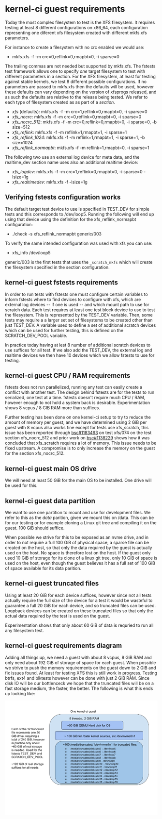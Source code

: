 # kernel-ci guest requirements

Today the most complex filesystem to test is the XFS filesystem. It requires
testing at least 8 different configurations on x86_64, each configuration
representing one diferent xfs filesystem created with different mkfs.xfs
parameters.

For instance to create a filesystem with no crc enabled we would use:

  * mkfs.xfs -f -m crc=0,reflink=0,rmapbt=0, -i sparse=0

The trailing commas are not needed but supported by mkfs.xfs. The fstests
test framework allows one to specify *one* target filesystem to
test with different parameters in a section. For the XFS filesystem, at
least for testing against stable kernels, we test 8 different possible
configurations. If no parameters are passed to mkfs.xfs then the defaults
will be used, however these defaults can vary depending on the version of
xfsprogs released, and as such the defaults are relative to the release
being tested. We refer to each type of filesystem created as as part of
a *section*.

* *xfs* (defaults): mkfs.xfs -f -m crc=1,reflink=0,rmapbt=0, -i sparse=0
* *xfs_nocrc*: mkfs.xfs -f -m crc=0,reflink=0,rmapbt=0, -i sparse=0
* *xfs_nocrc_512*: mkfs.xfs -f -m crc=0,reflink=0,rmapbt=0, -i sparse=0, -b size=512
* *xfs_reflink*: mkfs.xfs -f -m reflink=1,rmapbt=1, -i sparse=1
* *xfs_reflink_1024*: mkfs.xfs -f -m reflink=1,rmapbt=1, -i sparse=1, -b size=1024
* *xfs_reflink_normapbt*: mkfs.xfs -f -m reflink=1,rmapbt=0, -i sparse=1

The following two use an external log device for meta data, and the realtime_dev
section name uses also an additional realtime device:

* *xfs_logdev*: mkfs.xfs -f -m crc=1,reflink=0,rmapbt=0, -i sparse=0 -lsize=1g
* *xfs_realtimedev*: mkfs.xfs -f -lsize=1g

## Verifying fstests configuration works

The default target test device to use is specified in TEST_DEV for simple
tests and this corresponds to /dev/loop5. Running the following will end up
using that device using the definition for the xfs_reflink_normapbt
configuration:

 * ./check -s xfs_reflink_normapbt generic/003

To verify the same intended configuration was used with xfs you can use:

 * xfs_info /dev/loop5

generic/003 is the first tests that uses the `_scratch_mkfs` which will create
the filesystem specified in the section configuration.

## kernel-ci guest fstests requirements

In order to run tests with fstests one must configure certain variables to
inform fstests where to find devices to configure with xfs, which are external
log devices -- if one is used -- and which mount path to use for scratch data.
Each test requires at least one test block device to use to test the filesystem.
This is represented by the TEST_DEV variable. Then, some tests may require a a
larger set set of filesystems to be created other than just TEST_DEV. A variable
used to define a set of additional scratch devices which can be used for further
testing, this is defined on the SCRATCH_DEV_POOL variable.

In practice today having at lest 8 number of additional scratch devices
to use suffices for all test. If we also add the TEST_DEV, the external
log and realtime devices we then have 10 devices which we allow fstests
to use for testing.

## kernel-ci guest CPU / RAM requirements

fstests does not run parallelized, running any test can easily create a conflict
with another test. The design behind fstests are for the tests to run serialized,
one test at a time. fstests doesn't require much CPU / RAM, however enough to
not hold a system back is desirable. Experimentation shows 8 vcpus / 8 GIB RAM
more than suffices.

Further testing has been done on one kernel-ci setup to try to reduce the amount
of memory per guest, and we have determined using 2 GiB per guest with 8 vcpus
also works fine except for tests use xfs_scratch, this issue has been reported
through [bsc#1183463](https://bugzilla.suse.com/show_bug.cgi?id=1183463) on test
xfs/074 on the test section xfs_nocrc_512 and prior work on
[bsc#1138229](https://bugzilla.suse.com/show_bug.cgi?id=1138229#c17) shows
how it was concluded that xfs_scratch requires a lot of memory. This issue needs
to be fixed upstream. A compromise is to only increase the memory on the
guest for the section xfs_nocrc_512.

## kernel-ci guest main OS drive

We will need at least 50 GiB for the main OS to be installed. One drive will
be used for this.

## kernel-ci guest data partition

We want to use one partition to mount and use for development files. We refer
to this as the *data* parition, given we mount this on /data. This can be for
our testing or for example cloning a Linux git tree and compiling it on the
guest. 100 GiB should suffice.

When possible we strive for this to be exposed as an nvme drive, and in order
to not require a full 100 GiB of physical space, a sparse file can be created
on the host, so that only the data required by the guest is actually used
on the host. No space is therefore lost on the host. If the guest only used
10 GiB of storage for its clone of a linux git tree, only 10 GiB of space
is used on the host, even though the guest believes it has a full set of
100 GiB of space available for its data parition.

## kernel-ci guest truncated files

Using at least 20 GiB for each device suffices, however since not all tests
actually require the full size of the device for a test it would be wasteful
to guarantee a full 20 GiB for each device, and so truncated files can be used.
Loopback devices can be created on these truncated files so that only the actual
data required by the test is used on the guest.

Experimentation shows that only about 60 GiB of data is requried to run all
any filesystem test.

## kernel-ci guest requirements diagram

Adding all things up, we need a guest with about 8 vcpus, 8 GiB RAM and only
need about 192 GiB of storage of space for each guest. When possible we strive
to push the memory requirements on the guest down to 2 GiB and fix issues
found. At least for testing XFS this is still work in progress. Testing btrfs,
ext4 and blktests however can be done with just 2 GiB RAM. Since disk IO
will be our bottlenceck we hope that the truncated files will be on a fast
storage medium, the faster, the better. The following is what this ends up
looking like:

![kernel-ci-guest](images/kernel-ci-guest-v3.png)

